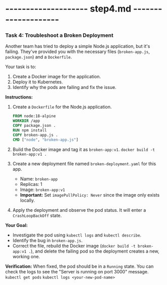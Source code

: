 # -------------------- step4.md --------------------
### **Task 4: Troubleshoot a Broken Deployment**

Another team has tried to deploy a simple Node.js application, but it's failing. They've provided you with the necessary files (`broken-app.js`, `package.json`) and a `Dockerfile`.

Your task is to:
1.  Create a Docker image for the application.
2.  Deploy it to Kubernetes.
3.  Identify why the pods are failing and fix the issue.

**Instructions:**
1.  Create a `Dockerfile` for the Node.js application.
    ```dockerfile
    FROM node:18-alpine
    WORKDIR /app
    COPY package.json .
    RUN npm install
    COPY broken-app.js .
    CMD ["node", "broken-app.js"]
    ```
2.  Build the Docker image and tag it as `broken-app:v1`.
    `docker build -t broken-app:v1 .`

3.  Create a new deployment file named `broken-deployment.yaml` for this app.
    -   Name: `broken-app`
    -   Replicas: 1
    -   Image: `broken-app:v1`
    -   **Important:** Set `imagePullPolicy: Never` since the image only exists locally.

4.  Apply the deployment and observe the pod status. It will enter a `CrashLoopBackOff` state.

**Your Goal:**
-   Investigate the pod using `kubectl logs` and `kubectl describe`.
-   Identify the bug in `broken-app.js`.
-   Correct the file, rebuild the Docker image (`docker build -t broken-app:v1 .`), and delete the failing pod so the deployment creates a new, working one.

**Verification:**
When fixed, the pod should be in a `Running` state. You can check the logs to see the "Server is running on port 3000" message.
`kubectl get pods`
`kubectl logs <your-new-pod-name>`